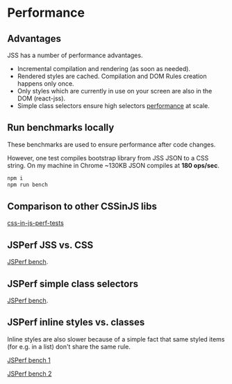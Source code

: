 # Performance

## Advantages

JSS has a number of performance advantages.

* Incremental compilation and rendering (as soon as needed).
* Rendered styles are cached. Compilation and DOM Rules creation happens only once.
* Only styles which are currently in use on your screen are also in the DOM (react-jss).
* Simple class selectors ensure high selectors [performance](#jsperf-simple-class-selectors) at scale.

## Run benchmarks locally

These benchmarks are used to ensure performance after code changes.

However, one test compiles bootstrap library from JSS JSON to a CSS string. On my machine in Chrome ~130KB JSON compiles at **180 ops/sec**.

```bash
npm i
npm run bench
```

## Comparison to other CSSinJS libs

[css-in-js-perf-tests](https://github.com/hellofresh/css-in-js-perf-tests)

## JSPerf JSS vs. CSS

[JSPerf bench](http://jsperf.com/jss-vs-css/3).

## JSPerf simple class selectors

[JSPerf bench](http://jsperf.com/css-selectors-amount-influences-dom-performance/3).

## JSPerf inline styles vs. classes

Inline styles are also slower because of a simple fact that same styled items (for e.g. in a list) don't share the same rule.

[JSPerf bench 1](http://jsperf.com/classes-vs-inline-styles/4)

[JSPerf bench 2](http://jsperf.com/class-vs-inline-styles/2)
